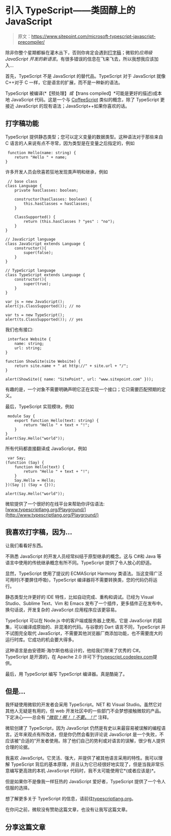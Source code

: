 # 引入 TypeScript——类固醇上的 JavaScript

> 原文：<https://www.sitepoint.com/microsoft-typescript-javascript-precompiler/>

除非你整个星期都躲在灌木丛下，否则你肯定会遇到[打字稿](https://www.sitepoint.com/typescript-tutorial-for-beginners/)；微软的*应用级 JavaScript 开发的新语言*。有很多错误的信息在飞来飞去，所以我想我应该加入…

首先，TypeScript 不是 JavaScript 的替代品。TypeScript 对于 JavaScript 就像 C++对于 C 一样，它是语言的扩展，而不是一种新的语法。

TypeScript 被编译(*【预处理】*或*【trans compiled】*可能是更好的描述)成本地 JavaScript 代码。这是一个与 [CoffeeScript](http://coffeescript.org/) 类似的概念，除了 TypeScript 更接近 JavaScript 的现有语法；JavaScript++如果你喜欢的话。

## 打字稿功能

TypeScript 提供静态类型；您可以定义变量的数据类型。这种语法对于那些来自 C 语言的人来说有点不寻常，因为类型是在变量之后指定的，例如

```
 function Hello(name: string) {
	return "Hello " + name;
} 
```

许多开发人员会欣喜若狂地发现类声明和继承，例如

```
 // base class
class Language {
    private hasClasses: boolean;

	constructor(hasClasses: boolean) {
        this.hasClasses = hasClasses;
    }

    ClassSupported() {
		return (this.hasClasses ? "yes" : "no");
    }
}

// JavaScript language
class JavaScript extends Language {
    constructor(){
        super(false);
    }
}

// TypeScript language
class TypeScript extends Language {
    constructor(){
        super(true);
    }
}

var js = new JavaScript();
alert(js.ClassSupported()); // no

var ts = new TypeScript();
alert(ts.ClassSupported()); // yes 
```

我们也有接口:

```
 interface Website {
	name: string;
	url: string;
}

function ShowSite(site Website) {
	return site.name + " at http://" + site.url + "/";
}

alert(ShowSite({ name: "SitePoint", url: "www.sitepoint.com" })); 
```

有趣的是，一个对象不需要明确声明它正在实现一个接口；它只需要匹配预期的定义。

最后，TypeScript 实现模块，例如

```
 module Say {
	export function Hello(text: string) {
        return "Hello " + text + "!";
    }
}
alert(Say.Hello("world")); 
```

所有代码都直接翻译成 JavaScript，例如

```
 var Say;
(function (Say) {
    function Hello(text) {
        return "Hello " + text + "!";
    }
    Say.Hello = Hello;
})(Say || (Say = {}));

alert(Say.Hello("world")); 
```

微软提供了一个很好的在线平台来帮助你评估语法:[www.typescriptlang.org/Playground/](http://www.typescriptlang.org/Playground/)

## 我喜欢打字稿，因为…

让我们看看好东西。

不熟悉 JavaScript 的开发人员经常纠结于原型继承的概念。这与 C#和 Java 等语言中使用的传统继承概念有所不同。TypeScript 提供了令人放心的舒适。

显然，TypeScript 使用了提议的 ECMAScript Harmony 类语法。当这变得广泛可用时(不要屏住呼吸)，TypeScript 编译器将不需要转换类，您的代码仍将运行。

静态类型允许更好的 IDE 特性，比如自动完成、重构和调试。已经为 Visual Studio、Sublime Text、Vim 和 Emacs 发布了一个插件，更多插件正在发布中。换句话说，开发复杂的 JavaScript 应用程序应该更容易。

TypeScript 可以在 Node.js 中的客户端或服务器上使用。它是 JavaScript 的超集，可以编译成原始的、非混淆的代码。与谷歌的 Dart 语言不同，TypeScript 并不试图完全取代 JavaScript，不需要其他浏览器厂商添加功能，也不需要庞大的运行时库。它成功的机会要大得多。

这种语言是由安德斯·海尔斯伯格设计的，他给我们带来了优秀的 C#。TypeScript 是开源的，在 Apache 2.0 许可下于[typescript.codeplex.com](http://typescript.codeplex.com/)提供。

最后，用 TypeScript 编写 TypeScript 编译器。真是酷毙了。

## 但是…

我怀疑使用微软的开发者会采用 TypeScript。NET 和 Visual Studio。虽然它对其他人无疑是有用的，但 web 开发社区中的一些部门不会梦想接触微软的产品。下定决心——总会有 [*“微软！啊！！不要。！!"*](http://developers.slashdot.org/story/12/10/01/2011201/typescript-microsofts-replacement-for-javascript) 注释。

微软创建了 TypeScript，因为 JavaScript 仍然是有史以来最容易被误解的编程语言。近年来观点有所改进，但是你仍然会看到评论说 JavaScript 是一个失败，不应该被“合适的”开发者使用。除了他们自己的势利或对语言的误解，很少有人提供合理的论据。

我喜欢 JavaScript。它灵活、强大，并提供了被其他语言采用的特性。我可以理解 TypeScript 背后的基本原理，并且认为它已经很好地实现了，但是当我非常乐意编写更高效的本机 JavaScript 代码时，我不太可能使用它*(或者应该是)*。

但是如果你不是像我一样狂热的 JavaScript 爱好者，TypeScript 提供了一个令人信服的选择。

想了解更多关于 TypeScript 的信息，请前往[typescriptlang.org](http://www.typescriptlang.org/)。

在你问之前，微软没有赞助这篇文章，也没有让我写这篇文章。

## 分享这篇文章